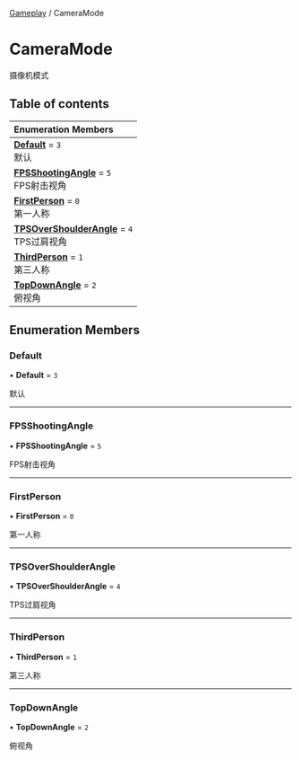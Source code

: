 [Gameplay](../modules/Gameplay.Gameplay.md) / CameraMode

# CameraMode <Badge type="tip" text="Enumeration" /> <Score text="CameraMode" />

摄像机模式

## Table of contents

| Enumeration Members |
| :-----|
| **[Default](Gameplay.CameraMode.md#default)** = ``3`` <br> 默认|
| **[FPSShootingAngle](Gameplay.CameraMode.md#fpsshootingangle)** = ``5`` <br> FPS射击视角|
| **[FirstPerson](Gameplay.CameraMode.md#firstperson)** = ``0`` <br> 第一人称|
| **[TPSOverShoulderAngle](Gameplay.CameraMode.md#tpsovershoulderangle)** = ``4`` <br> TPS过肩视角|
| **[ThirdPerson](Gameplay.CameraMode.md#thirdperson)** = ``1`` <br> 第三人称|
| **[TopDownAngle](Gameplay.CameraMode.md#topdownangle)** = ``2`` <br> 俯视角|

## Enumeration Members

### Default <Score text="Default" /> 

• **Default** = ``3``

默认

___

### FPSShootingAngle <Score text="FPSShootingAngle" /> 

• **FPSShootingAngle** = ``5``

FPS射击视角

___

### FirstPerson <Score text="FirstPerson" /> 

• **FirstPerson** = ``0``

第一人称

___

### TPSOverShoulderAngle <Score text="TPSOverShoulderAngle" /> 

• **TPSOverShoulderAngle** = ``4``

TPS过肩视角

___

### ThirdPerson <Score text="ThirdPerson" /> 

• **ThirdPerson** = ``1``

第三人称

___

### TopDownAngle <Score text="TopDownAngle" /> 

• **TopDownAngle** = ``2``

俯视角
